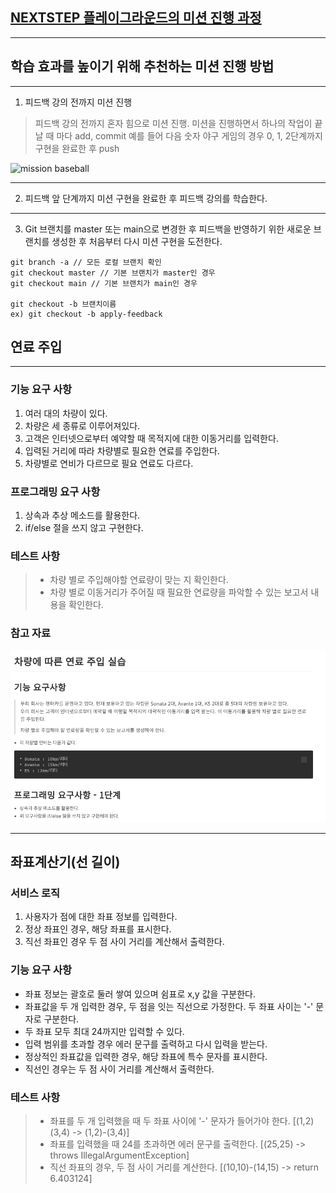 ## [NEXTSTEP 플레이그라운드의 미션 진행 과정](https://github.com/next-step/nextstep-docs/blob/master/playground/README.md)

---
## 학습 효과를 높이기 위해 추천하는 미션 진행 방법

---
1. 피드백 강의 전까지 미션 진행 
> 피드백 강의 전까지 혼자 힘으로 미션 진행. 미션을 진행하면서 하나의 작업이 끝날 때 마다 add, commit
> 예를 들어 다음 숫자 야구 게임의 경우 0, 1, 2단계까지 구현을 완료한 후 push

![mission baseball](https://raw.githubusercontent.com/next-step/nextstep-docs/master/playground/images/mission_baseball.png)

---
2. 피드백 앞 단계까지 미션 구현을 완료한 후 피드백 강의를 학습한다.

---
3. Git 브랜치를 master 또는 main으로 변경한 후 피드백을 반영하기 위한 새로운 브랜치를 생성한 후 처음부터 다시 미션 구현을 도전한다.

```
git branch -a // 모든 로컬 브랜치 확인
git checkout master // 기본 브랜치가 master인 경우
git checkout main // 기본 브랜치가 main인 경우

git checkout -b 브랜치이름
ex) git checkout -b apply-feedback
```
## 연료 주입

---
### 기능 요구 사항
1. 여러 대의 차량이 있다.
2. 차량은 세 종류로 이루어져있다.
3. 고객은 인터넷으로부터 예약할 때 목적지에 대한 이동거리를 입력한다.
4. 입력된 거리에 따라 차량별로 필요한 연료를 주입한다.
5. 차량별로 연비가 다르므로 필요 연료도 다르다.

### 프로그래밍 요구 사항
1. 상속과 추상 메소드를 활용한다.
2. if/else 절을 쓰지 않고 구현한다.

### 테스트 사항
> - 차량 별로 주입해야할 연료량이 맞는 지 확인한다.
> - 차량 별로 이동거리가 주어질 때 필요한 연료량을 파악할 수 있는 보고서 내용을 확인한다.

### 참고 자료
![img.png](img.png)

---

## 좌표계산기(선 길이)

### 서비스 로직
1. 사용자가 점에 대한 좌표 정보를 입력한다.
2. 정상 좌표인 경우, 해당 좌표를 표시한다.
3. 직선 좌표인 경우 두 점 사이 거리를 계산해서 출력한다.

### 기능 요구 사항
- 좌표 정보는 괄호로 둘러 쌓여 있으며 쉼표로 x,y 값을 구분한다.
- 좌표값을 두 개 입력한 경우, 두 점을 잇는 직선으로 가정한다. 두 좌표 사이는 '-' 문자로 구분한다.
- 두 좌표 모두 최대 24까지만 입력할 수 있다.
- 입력 범위를 초과할 경우 에러 문구를 출력하고 다시 입력을 받는다.
- 정상적인 좌표값을 입력한 경우, 해당 좌표에 특수 문자를 표시한다.
- 직선인 경우는 두 점 사이 거리를 계산해서 출력한다.

### 테스트 사항
> - 좌표를 두 개 입력했을 때 두 좌표 사이에 '-' 문자가 들어가야 한다. [(1,2)(3,4) -> (1,2)-(3,4)]
> - 좌표를 입력했을 때 24를 초과하면 에러 문구를 출력한다. [(25,25) -> throws IllegalArgumentException]
> - 직선 좌표의 경우, 두 점 사이 거리를 계산한다. [(10,10)-(14,15) -> return 6.403124]